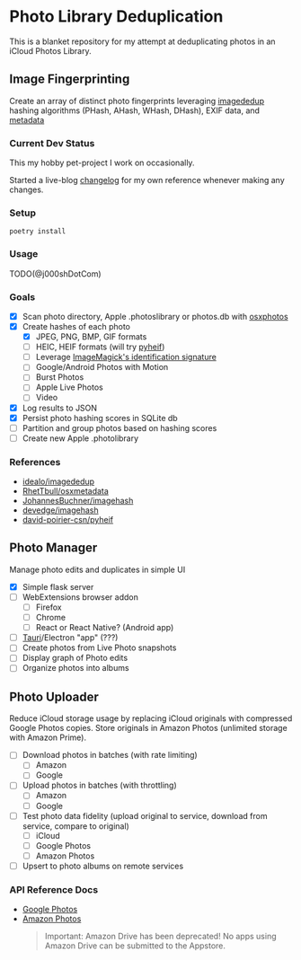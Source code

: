 # Photo Library Deduplication

This is a blanket repository for my attempt at deduplicating photos in an iCloud Photos Library.

## Image Fingerprinting

Create an array of distinct photo fingerprints leveraging [imagededup](https://idealo.github.io/imagededup/) hashing algorithms (PHash, AHash, WHash, DHash), EXIF data, and [metadata](https://github.com/RhetTbull/osxmetadata)

### Current Dev Status

This my hobby pet-project I work on occasionally.

Started a live-blog [changelog](CHANGELOG.md) for my own reference whenever making any changes.

### Setup

```shell
poetry install
```

### Usage

TODO(@j000shDotCom)

### Goals

- [x] Scan photo directory, Apple .photoslibrary or photos.db with [osxphotos](https://github.com/RhetTbull/osxphotos)
- [x] Create hashes of each photo
  - [x] JPEG, PNG, BMP, GIF formats
  - [ ] HEIC, HEIF formats (will try [pyheif](https://github.com/david-poirier-csn/pyheif))
  - [ ] Leverage [ImageMagick's identification signature](https://imagemagick.org/script/identify.php)
  - [ ] Google/Android Photos with Motion
  - [ ] Burst Photos
  - [ ] Apple Live Photos
  - [ ] Video
- [x] Log results to JSON
- [x] Persist photo hashing scores in SQLite db
- [ ] Partition and group photos based on hashing scores
- [ ] Create new Apple .photolibrary

### References

- [idealo/imagededup](https://github.com/idealo/imagededup)
- [RhetTbull/osxmetadata](https://github.com/RhetTbull/osxmetadata)
- [JohannesBuchner/imagehash](https://github.com/JohannesBuchner/imagehash)
- [devedge/imagehash](https://github.com/devedge/imagehash)
- [david-poirier-csn/pyheif](https://github.com/david-poirier-csn/pyheif)

## Photo Manager

Manage photo edits and duplicates in simple UI

- [x] Simple flask server
- [ ] WebExtensions browser addon
  - [ ] Firefox
  - [ ] Chrome
  - [ ] React or React Native? (Android app)
- [ ] [Tauri](https://github.com/tauri-apps/tauri)/Electron "app" (???)
- [ ] Create photos from Live Photo snapshots
- [ ] Display graph of Photo edits
- [ ] Organize photos into albums

## Photo Uploader

Reduce iCloud storage usage by replacing iCloud originals with compressed Google Photos copies. Store originals in Amazon Photos (unlimited storage with Amazon Prime).

- [ ] Download photos in batches (with rate limiting)
  - [ ] Amazon
  - [ ] Google
- [ ] Upload photos in batches (with throttling)
  - [ ] Amazon
  - [ ] Google
- [ ] Test photo data fidelity (upload original to service, download from service, compare to original)
  - [ ] iCloud
  - [ ] Google Photos
  - [ ] Amazon Photos
- [ ] Upsert to photo albums on remote services

### API Reference Docs

- [Google Photos](https://developers.google.com/photos/library/reference/rest)
- [Amazon Photos](https://developer.amazon.com/docs/amazon-drive/ad-restful-api-nodes.html)
  > Important: Amazon Drive has been deprecated! No apps using Amazon Drive can be submitted to the Appstore.
